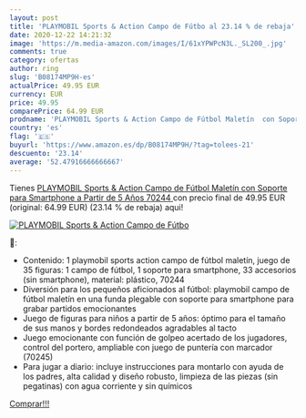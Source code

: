 ```yaml
---
layout: post
title: 'PLAYMOBIL Sports & Action Campo de Fútbo al 23.14 % de rebaja'
date: 2020-12-22 14:21:32
image: 'https://m.media-amazon.com/images/I/61xYPWPcN3L._SL200_.jpg'
comments: true
category: ofertas
author: ring
slug: 'B08174MP9H-es'
actualPrice: 49.95 EUR
currency: EUR
price: 49.95
comparePrice: 64.99 EUR
prodname: 'PLAYMOBIL Sports & Action Campo de Fútbol Maletín  con Soporte para Smartphone  a Partir de 5 Años  70244 '
country: 'es'
flag: '🇪🇸'
buyurl: 'https://www.amazon.es/dp/B08174MP9H/?tag=tolees-21'
descuento: '23.14'
average: '52.47916666666667'
---
```


Tienes [PLAYMOBIL Sports & Action Campo de Fútbol Maletín  con Soporte para Smartphone  a Partir de 5 Años  70244 ](https://www.amazon.es/dp/B08174MP9H/?tag=tolees-21) con precio final de  49.95 EUR (original: 64.99 EUR) (23.14 %  de rebaja) aqui!

[![PLAYMOBIL Sports & Action Campo de Fútbo](https://m.media-amazon.com/images/I/61xYPWPcN3L._SL200_.jpg)](https://www.amazon.es/dp/B08174MP9H/?tag=tolees-21)

🔎:

- Contenido: 1 playmobil sports action campo de fútbol maletín, juego de 35 figuras: 1 campo de fútbol, 1 soporte para smartphone, 33 accesorios (sin smartphone), material: plástico, 70244
- Diversión para los pequeños aficionados al fútbol: playmobil campo de fútbol maletín en una funda plegable con soporte para smartphone para grabar partidos emocionantes
- Juego de figuras para niños a partir de 5 años: óptimo para el tamaño de sus manos y bordes redondeados agradables al tacto
- Juego emocionante con función de golpeo acertado de los jugadores, control del portero, ampliable con juego de puntería con marcador (70245)
- Para jugar a diario: incluye instrucciones para montarlo con ayuda de los padres, alta calidad y diseño robusto, limpieza de las piezas (sin pegatinas) con agua corriente y sin químicos

[Comprar!!!](https://www.amazon.es/dp/B08174MP9H/?tag=tolees-21)
